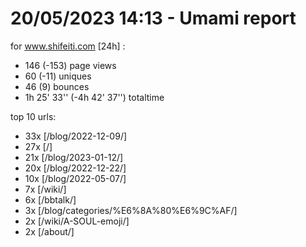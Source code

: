 # 20/05/2023 14:13 - Umami report
for www.shifeiti.com [24h] :

 - 146 (-153) page views
 - 60 (-11) uniques
 - 46 (9) bounces
 - 1h 25' 33'' (-4h 42' 37'') totaltime


top 10 urls:
 - 33x [/blog/2022-12-09/]
 - 27x [/]
 - 21x [/blog/2023-01-12/]
 - 20x [/blog/2022-12-22/]
 - 10x [/blog/2022-05-07/]
 - 7x [/wiki/]
 - 6x [/bbtalk/]
 - 3x [/blog/categories/%E6%8A%80%E6%9C%AF/]
 - 2x [/wiki/A-SOUL-emoji/]
 - 2x [/about/]


